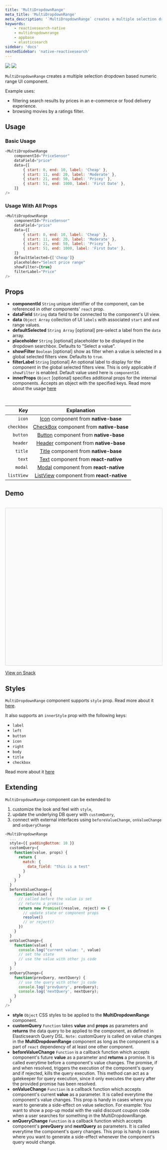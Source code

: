 ```yaml
---
title: 'MultiDropdownRange'
meta_title: 'MultiDropdownRange'
meta_description: '`MultiDropdownRange` creates a multiple selection dropdown based numeric range UI component.'
keywords:
    - reactivesearch-native
    - multidropdownrange
    - appbase
    - elasticsearch
sidebar: 'docs'
nestedSidebar: 'native-reactivesearch'
---
```


![](https://i.imgur.com/1iJbrts.png)
![](https://i.imgur.com/CjPBMdQ.png)

`MultiDropdownRange` creates a multiple selection dropdown based numeric range UI component.

Example uses:

-   filtering search results by prices in an e-commerce or food delivery experience.
-   browsing movies by a ratings filter.

## Usage

### Basic Usage

```js
<MultiDropdownRange
	componentId="PriceSensor"
	dataField="price"
	data={[
		{ start: 0, end: 10, label: 'Cheap' },
		{ start: 11, end: 20, label: 'Moderate' },
		{ start: 21, end: 50, label: 'Pricey' },
		{ start: 51, end: 1000, label: 'First Date' },
	]}
/>
```

### Usage With All Props

```js
<MultiDropdownRange
	componentId="PriceSensor"
	dataField="price"
	data={[
		{ start: 0, end: 10, label: 'Cheap' },
		{ start: 11, end: 20, label: 'Moderate' },
		{ start: 21, end: 50, label: 'Pricey' },
		{ start: 51, end: 1000, label: 'First Date' },
	]}
	defaultSelected={['Cheap']}
	placeholder="Select price range"
	showFilter={true}
	filterLabel="Price"
/>
```

## Props

-   **componentId** `String`
    unique identifier of the component, can be referenced in other components' `react` prop.
-   **dataField** `String`
    data field to be connected to the component's UI view.
-   **data** `Object Array`
    collection of UI `labels` with associated `start` and `end` range values.
-   **defaultSelected** `String Array` [optional]
    pre-select a label from the `data` array.
-   **placeholder** `String` [optional]
    placeholder to be displayed in the dropdown searchbox. Defaults to "Select a value".
-   **showFilter** `Boolean` [optional]
    show as filter when a value is selected in a global selected filters view. Defaults to `true`.
-   **filterLabel** `String` [optional]
    An optional label to display for the component in the global selected filters view. This is only applicable if `showFilter` is enabled. Default value used here is `componentId`.
-   **innerProps** `Object` [optional]
    specifies additional props for the internal components. Accepts an object with the specified keys. Read more about the usage [here](/docs/reactivesearch/native/advanced/innerProps/)

<br />

|    **Key** |                                             **Explanation**                                              |
| ---------: | :------------------------------------------------------------------------------------------------------: |
|     `icon` |    [Icon](http://docs.nativebase.io/Components.html#icon-def-headref) component from **native-base**     |
| `checkbox` |  [CheckBox](http://docs.nativebase.io/Components.html#checkbox-headref) component from **native-base**   |
|   `button` |  [Button](http://docs.nativebase.io/Components.html#button-def-headref) component from **native-base**   |
|   `header` |  [Header](http://docs.nativebase.io/Components.html#header-def-headref) component from **native-base**   |
|    `title` |            [Title](http://docs.nativebase.io/Components.html) component from **native-base**             |
|     `text` |      [Text](http://facebook.github.io/react-native/docs/text.html) component from **react-native**       |
|    `modal` | [Modal](https://facebook.github.io/react-native/docs/modal.html#docsNav) component from **react-native** |
| `listView` |  [ListView](https://facebook.github.io/react-native/docs/listview.html) component from **react-native**  |

## Demo

<br />

<div data-snack-id="@dhruvdutt/multidropdownrange-example" data-snack-platform="ios" data-snack-preview="true" data-snack-theme="light" style="overflow:hidden;background:#fafafa;border:1px solid rgba(0,0,0,.16);border-radius:4px;height:505px;width:100%"></div>

<a href="https://snack.expo.io/@dhruvdutt/multidropdownrange-example" target="_blank">View on Snack</a>

## Styles

`MultiDropdownRange` component supports `style` prop. Read more about it [here](/docs/reactivesearch/native/advanced/Style/).

It also supports an `innerStyle` prop with the following keys:

-   `label`
-   `left`
-   `button`
-   `icon`
-   `right`
-   `body`
-   `title`
-   `checkbox`

Read more about it [here](/docs/reactivesearch/native/advanced/Style#innerstyle)

## Extending

`MultiDropdownRange` component can be extended to

1. customize the look and feel with `style`,
2. update the underlying DB query with `customQuery`,
3. connect with external interfaces using `beforeValueChange`, `onValueChange` and `onQueryChange`

```js
<MultiDropdownRange
  ...
  style={{ paddingBottom: 10 }}
  customQuery={
    function(value, props) {
      return {
        match: {
          data_field: "this is a test"
        }
      }
    }
  }
  beforeValueChange={
    function(value) {
      // called before the value is set
      // returns a promise
      return new Promise((resolve, reject) => {
        // update state or component props
        resolve()
        // or reject()
      })
    }
  }
  onValueChange={
    function(value) {
      console.log("current value: ", value)
      // set the state
      // use the value with other js code
    }
  }
  onQueryChange={
    function(prevQuery, nextQuery) {
      // use the query with other js code
      console.log('prevQuery', prevQuery);
      console.log('nextQuery', nextQuery);
    }
  }
/>
```

-   **style** `Object`
    CSS styles to be applied to the **MultiDropdownRange** component.
-   **customQuery** `Function`
    takes **value** and **props** as parameters and **returns** the data query to be applied to the component, as defined in Elasticsearch Query DSL.
    `Note:` customQuery is called on value changes in the **MultiDropdownRange** component as long as the component is a part of `react` dependency of at least one other component.
-   **beforeValueChange** `Function`
    is a callback function which accepts component's future **value** as a parameter and **returns** a promise. It is called everytime before a component's value changes. The promise, if and when resolved, triggers the execution of the component's query and if rejected, kills the query execution. This method can act as a gatekeeper for query execution, since it only executes the query after the provided promise has been resolved.
-   **onValueChange** `Function`
    is a callback function which accepts component's current **value** as a parameter. It is called everytime the component's value changes. This prop is handy in cases where you want to generate a side-effect on value selection. For example: You want to show a pop-up modal with the valid discount coupon code when a user searches for something in the MultiDropdownRange.
-   **onQueryChange** `Function`
    is a callback function which accepts component's **prevQuery** and **nextQuery** as parameters. It is called everytime the component's query changes. This prop is handy in cases where you want to generate a side-effect whenever the component's query would change.

